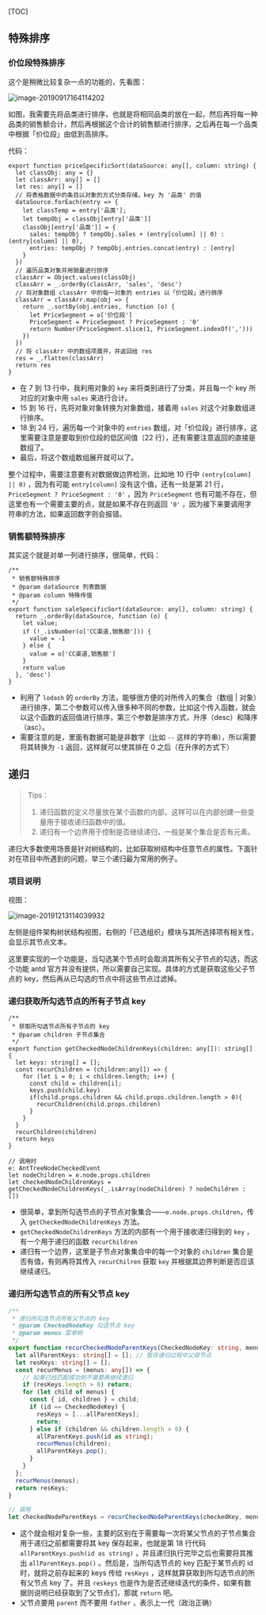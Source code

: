 [TOC]

## 特殊排序

### 价位段特殊排序

这个是稍微比较复杂一点的功能的，先看图：

![image-20190917164114202](assets/image-20190917164114202.png)

如图，我需要先将品类进行排序，也就是将相同品类的放在一起，然后再将每一种品类的销售额合计，然后再根据这个合计的销售额进行排序，之后再在每一个品类中根据「价位段」由低到高排序。

代码：

```tsx
export function priceSpecificSort(dataSource: any[], column: string) {
  let classObj: any = {}
  let classArr: any[] = []
  let res: any[] = []
  // 将表格数据中的条目以对象的方式分类存储，key 为 '品类' 的值
  dataSource.forEach(entry => {
    let classTemp = entry['品类'];
    let tempObj = classObj[entry['品类']]
    classObj[entry['品类']] = {
      sales: tempObj ? tempObj.sales + (entry[column] || 0) : (entry[column] || 0),
      entries: tempObj ? tempObj.entries.concat(entry) : [entry]
    }
  })
  // 遍历品类对象并用销量进行排序
  classArr = Object.values(classObj)
  classArr = _.orderBy(classArr, 'sales', 'desc')
  // 将对象数组 classArr 中的每一对象的 entries 以「价位段」进行排序
  classArr = classArr.map(obj => {
    return _.sortBy(obj.entries, function (o) {
      let PriceSegment = o['价位段']
      PriceSegment = PriceSegment ? PriceSegment : '0'
      return Number(PriceSegment.slice(1, PriceSegment.indexOf(',')))
    })
  })
  // 将 classArr 中的数组项展开，并返回给 res
  res = _.flatten(classArr)
  return res
}
```

- 在 7 到 13 行中，我利用对象的 `key` 来将类别进行了分类，并且每一个 key 所对应的对象中用 `sales` 来进行合计。
- 15 到 16 行，先将对象对象转换为对象数组，接着用 `sales` 对这个对象数组进行排序。
- 18 到 24 行，遍历每一个对象中的 `entries` 数组，对「价位段」进行排序，这里需要注意是要取到价位段的低区间值（22 行），还有需要注意返回的直接是数组了。
- 最后，将这个数组数组展开就可以了。

整个过程中，需要注意要有对数据做边界检测，比如地 10 行中 `(entry[column] || 0)` ，因为有可能 `entry[column]` 没有这个值，还有一处是第 21 行，`PriceSegment ? PriceSegment : '0'` ，因为 `PriceSegment` 也有可能不存在，但这里也有一个需要主要的点，就是如果不存在则返回 `'0'` ，因为接下来要调用字符串的方法，如果返回数字则会报错。

### 销售额特殊排序

其实这个就是对单一列进行排序，很简单，代码：

```tsx
/**
 * 销售额特殊排序
 * @param dataSource 列表数据
 * @param column 特殊传值
 */
export function saleSpecificSort(dataSource: any[], column: string) {
  return _.orderBy(dataSource, function (o) {
    let value;
    if (!_.isNumber(o['CC渠道,销售额'])) {
      value = -1
    } else {
      value = o['CC渠道,销售额']
    }
    return value
  }, 'desc')
}
```

- 利用了 `lodash` 的 `orderBy` 方法，能够很方便的对所传入的集合（数组 | 对象）进行排序，第二个参数可以传入很多种不同的参数，比如这个传入函数，就会以这个函数的返回值进行排序，第三个参数是排序方式，升序（desc）和降序（asc）。
- 需要注意的是，里面有数据可能是非数字（比如 `--` 这样的字符串），所以需要将其转换为 `-1` 返回，这样就可以使其排在 0 之后（在升序的方式下）



## 递归

> Tips：
>
> 1. 递归函数的定义尽量放在某个函数的内部，这样可以在内部创建一些变量用于接收递归函数中的值。
> 2. 递归有一个边界用于控制是否继续递归，一般是某个集合是否有元素。

递归大多数使用场景是针对树结构的，比如获取树结构中任意节点的属性。下面针对在项目中所遇到的问题，举三个递归最为常用的例子。

### 项目说明

视图：

![image-20191213114039932](assets/image-20191213114039932.png)

左侧是组件架构树状结构视图，右侧的「已选组织」模块与其所选择项有相关性，会显示其节点文本。

这里要实现的一个功能是，当勾选某个节点时会取消其所有父子节点的勾选，而这个功能 antd 官方并没有提供，所以需要自己实现。具体的方式是获取这些父子节点的 key，然后再从已勾选的节点中将这些节点过滤掉。

### 递归获取所勾选节点的所有子节点 key

```tsx
/**
 * 获取所勾选节点所有子节点的 key
 * @param children 子节点集合
 */
export function getCheckedNodeChildrenKeys(children: any[]): string[] {
  let keys: string[] = [];
  const recurChildren = (children:any[]) => {
    for (let i = 0; i < children.length; i++) {
      const child = children[i];
      keys.push(child.key)
      if(child.props.children && child.props.children.length > 0){
        recurChildren(child.props.children)
      }
    }
  }
  recurChildren(children)
  return keys
}

// 调用时
e: AntTreeNodeCheckedEvent
let nodeChildren = e.node.props.children
let checkedNodeChildrenKeys = getCheckedNodeChildrenKeys(_.isArray(nodeChildren) ? nodeChildren : [])
```

- 很简单，拿到所勾选节点的子节点对象集合——`e.node.props.children`，传入 `getCheckedNodeChildrenKeys` 方法。
- `getCheckedNodeChildrenKeys` 方法的内部有一个用于接收递归得到的 `key` ，有一个用于递归的函数 `recurChildren` 
- 递归有一个边界，这里是子节点对象集合中的每一个对象的 `children` 集合是否有值，有则再将其传入 `recurChilren`  获取 `key` 并根据其边界判断是否应该继续递归。

### 递归所勾选节点的所有父节点 key

```ts
/**
 * 递归所勾选节点所有父节点的 key
 * @param CheckedNodeKey 勾选节点 key
 * @param menus 菜单树
 */
export function recurCheckedNodeParentKeys(CheckedNodeKey: string, menus: any[]): string[] {
  let allParentKeys: string[] = []; // 暂存递归过程中父母节点
  let resKeys: string[] = [];
  const recurMenus = (menus: any[]) => {
    // 如果已经匹配成功则不需要再继续递归
    if (resKeys.length > 0) return;
    for (let child of menus) {
      const { id, children } = child;
      if (id == CheckedNodeKey) {
        resKeys = [...allParentKeys];
        return;
      } else if (children && children.length > 0) {
        allParentKeys.push(id as string);
        recurMenus(children);
        allParentKeys.pop();
      }
    }
  };
  recurMenus(menus);
  return resKeys;
}

// 调用
let checkedNodeParentKeys = recurCheckedNodeParentKeys(checkedKey, menus)
```

- 这个就会相对复杂一些，主要的区别在于需要每一次将某父节点的子节点集合用于递归之前都需要将其 key 保存起来，也就是第 18 行代码 `allParentKeys.push(id as string)` ，并且递归执行完毕之后也需要将其推出 `allParentKeys.pop()` 。然后是，当所勾选节点的 key 匹配于某节点的 id 时，就将之前存起来的 keys 传给 `resKeys` ，这样就算获取到所勾选节点的所有父节点 key 了。并且 `reskeys` 也是作为是否还继续迭代的条件，如果有数据则说明已经获取到了父节点们，那就 `return` 吧。
- 父节点要用 `parent` 而不要用 `father` ，表示上一代（政治正确）